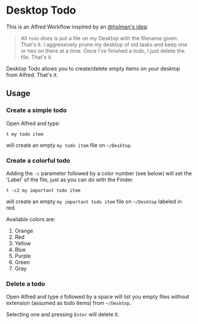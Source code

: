 # Desktop Todo

This is an Alfred Workflow inspired by an [@holman's idea](https://github.com/holman/dotfiles/commit/d774e970a88a04aca8024178849301af6d6ac5c3):

> All `todo` does is put a file on my Desktop with the filename given. That's it. I aggressively prune my desktop of old tasks and keep one or two on there at a time. Once I've finished a todo, I just delete the file. That's it.

Desktop Todo allows you to create/delete empty items on your desktop from Alfred. That's it.

## Usage

### Create a simple todo

Open Alfred and type:

    t my todo item

will create an empty `my todo item` file on `~/Desktop`.

### Create a colorful todo

Adding the `-c` parameter followed by a color number (see below) will set the 'Label' of the file, just as you can do with the Finder.

    t -c2 my important todo item

will create an empty `my important todo item` file on `~/Desktop` labeled in red.

Available colors are:

1.  Orange
2.  Red
3.  Yellow
4.  Blue
5.  Purple
6.  Green
7.  Gray

### Delete a todo

Open Alfred and type `d` followed by a space will list you empty files without extension (assumed as todo items) from `~/Desktop`.

Selecting one and pressing `Enter` will delete it.
